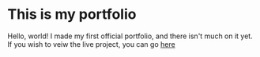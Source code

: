 # This is my portfolio
Hello, world! I made my first official portfolio, and there isn't much on it yet. If you wish to veiw the live project, you can go [here](http://darksmurf.github.io)
